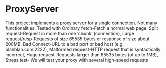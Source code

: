 # ProxyServer
This project implements a proxy server for a single connection. Not many functionalities. 
Tested with Ordinary fetch-Fetch a normal web page. 
Split request-Request in more than one ‘chunk’ (connection), 
Large request/resp-Requests of size 65535 bytes or response of size about 200MB, 
Bad Connect-URL to a bad port or bad host (e.g. blahblah.com:2222), 
Malformed request-HTTP request that is syntactically incorrect,
Huge request-Requests larger than 65535 bytes (of up to 1MB), 
Stress test- We will test your proxy with several high-speed requests
